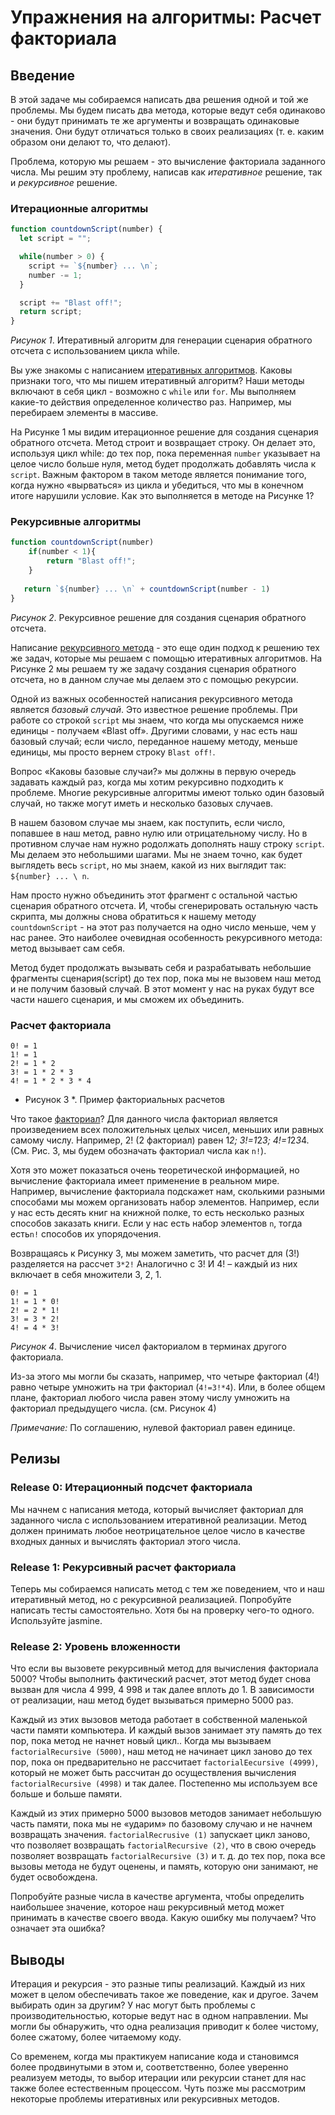 # Упражнения на алгоритмы: Расчет факториала

## Введение

В этой задаче мы собираемся написать два решения одной и той же проблемы. Мы будем писать два метода, которые ведут себя одинаково - они будут принимать те же аргументы и возвращать одинаковые значения. Они будут отличаться только в своих реализациях (т. е. каким образом они делают то, что делают).

Проблема, которую мы решаем - это вычисление факториала заданного числа. Мы решим эту проблему, написав как *итеративное* решение, так и *рекурсивное* решение.

### Итерационные алгоритмы
 
```javascript
function countdownScript(number) {
  let script = "";

  while(number > 0) {
    script += `${number} ... \n`;
    number -= 1;
  }

  script += "Blast off!";
  return script;
}
```
*Рисунок 1*. Итеративный алгоритм для генерации сценария обратного отсчета с использованием цикла while.

Вы уже знакомы с написанием [итеративных алгоритмов](https://en.wikipedia.org/wiki/Iteration#Computing). Каковы признаки того, что мы пишем итеративный алгоритм? Наши методы включают в себя цикл - возможно с `while` или `for`. Мы выполняем какие-то действия определенное количество раз. Например, мы перебираем элементы в массиве.

На Рисунке 1 мы видим итерационное решение для создания сценария обратного отсчета. Метод строит и возвращает строку. Он делает это, используя цикл while: до тех пор, пока переменная `number` указывает на целое число больше нуля, метод будет продолжать добавлять числа к `script`. Важным фактором в таком методе является понимание того, когда нужно «вырваться» из цикла и убедиться, что мы в конечном итоге нарушили условие. 
Как это выполняется в методе на Рисунке 1?

### Рекурсивные алгоритмы
 
```javascript
function countdownScript(number)
 	if(number < 1){ 
 		return "Blast off!"; 
  	}
 
   return `${number} ... \n` + countdownScript(number - 1)
}
```
*Рисунок 2*. Рекурсивное решение для создания сценария обратного отсчета.

Написание [рекурсивного метода](http://en.wikipedia.org/wiki/Recursion_%28computer_science%29) - это еще один подход к решению тех же задач, которые мы решаем с помощью итеративных алгоритмов. На Рисунке 2 мы решаем ту же задачу создания сценария обратного отсчета, но в данном случае мы делаем это с помощью рекурсии.

Одной из важных особенностей написания рекурсивного метода является *базовый случай*. Это известное решение проблемы. При работе со строкой `script` мы знаем, что когда мы опускаемся ниже единицы - получаем «Blast off». Другими словами, у нас есть наш базовый случай; если число, переданное нашему методу, меньше единицы, мы просто вернем строку `Blast off!`.

Вопрос «Каковы базовые случаи?»  мы должны в первую очередь задавать каждый раз, когда мы хотим рекурсивно подходить к проблеме. Многие рекурсивные алгоритмы имеют только один базовый случай, но также могут иметь и несколько базовых случаев.

В нашем базовом случае мы знаем, как поступить, если число, попавшее в наш метод, равно нулю или отрицательному числу. Но в противном случае нам нужно родолжать дополнять нашу строку `script`. Мы делаем это небольшими шагами. Мы не знаем точно, как будет выглядеть весь `script`, но мы знаем, какой из них выглядит так: `${number} ... \ n`.

Нам просто нужно объединить этот фрагмент с остальной частью сценария обратного отсчета. И, чтобы сгенерировать остальную часть скрипта, мы должны снова обратиться к  нашему методу `countdownScript` - на этот раз получается на одно число меньше, чем у нас ранее. Это наиболее очевидная особенность рекурсивного метода: метод вызывает сам себя.

Метод будет продолжать вызывать себя и разрабатывать небольшие фрагменты сценария(script) до тех пор, пока мы не вызовем наш метод и не получим базовый случай. В этот момент у нас на руках будут все части нашего сценария, и мы сможем их объединить.

### Расчет факториала
 
```
0! = 1
1! = 1
2! = 1 * 2
3! = 1 * 2 * 3
4! = 1 * 2 * 3 * 4
```

* Рисунок 3 *. Пример факториальных расчетов

Что такое [факториал](http://en.wikipedia.org/wiki/Factorial)? Для данного числа факториал является произведением всех положительных целых чисел, меньших или равных самому числу. Например, 2! (2 факториал) равен 1*2; 3!=1*2*3; 4!=1*2*3*4. (См. Рис. 3, мы будем обозначать факториал числа как `n!`).

Хотя это может показаться очень теоретической информацией, но вычисление факториала имеет применение в реальном мире. Например, вычисление факториала подскажет нам, сколькими разными способами мы можем организовать набор элементов. Например, если у нас есть десять книг на книжной полке, то есть несколько разных способов заказать книги. Если у нас есть набор элементов `n`, тогда есть` n! ` способов их упорядочения.

Возвращаясь к Рисунку 3, мы можем заметить, что расчет для (3!) разделяется на рассчет `3*2!`  Аналогично с 3! И 4! – каждый  из них включает в себя множители 3, 2, 1. 

```
0! = 1
1! = 1 * 0!
2! = 2 * 1!
3! = 3 * 2!
4! = 4 * 3!
```

*Рисунок 4*. Вычисление чисел факториалом в терминах другого факториала.

Из-за этого мы могли бы сказать, например, что четыре факториал (4!)  равно четыре умножить на три факториал  (`4!=3!*4`).  Или, в более общем плане, факториал любого числа равен этому числу умножить на факториал предыдущего числа. (см. Рисунок 4)

*Примечание:* По соглашению, нулевой факториал равен единице.


## Релизы
### Release 0: Итерационный подсчет факториала

Мы начнем с написания метода, который вычисляет факториал для заданного числа с использованием итеративной реализации. Метод должен принимать любое неотрицательное целое число в качестве входных данных и вычислять факториал этого числа.


### Release 1: Рекурсивный расчет факториала

Теперь мы собираемся написать метод с тем же поведением, что и наш итеративный метод, но с рекурсивной реализацией. Попробуйте написать тесты самостоятельно. Хотя бы на проверку чего-то одного. Используйте jasmine.


### Release 2: Уровень вложенности

Что если вы вызовете рекурсивный метод для вычисления факториала 5000? Чтобы выполнить фактический расчет, этот метод будет снова вызван для числа 4 999, 4 998 и так далее вплоть до 1. В зависимости от реализации, наш метод будет вызываться примерно 5000 раз.

Каждый из этих вызовов метода работает в собственной маленькой части памяти компьютера. И каждый вызов занимает эту память до тех пор, пока метод не начнет новый цикл.. Когда мы вызываем `factorialRecursive (5000)`, наш метод не начинает цикл заново до тех пор, пока он предварительно не рассчитает `factorialEecursive (4999)`, который не может быть рассчитан до осуществления вычисления `factorialRecursive (4998)` и так далее. Постепенно мы используем все больше и больше памяти.

Каждый из этих примерно 5000 вызовов методов занимает небольшую часть памяти, пока мы не «ударим» по базовому случаю и не начнем возвращать значения. `factorialRecrusive (1)` запускает цикл заново, что позволяет возвращать `factorialRecursive (2)`, что в свою очередь позволяет возвращать `factorialRecursive (3)` и т. д. до тех пор, пока все вызовы метода не будут оценены, и память, которую они занимают, не будет освобождена.

Попробуйте разные числа в качестве аргумента, чтобы определить наибольшее значение, которое наш рекурсивный метод может принимать в качестве своего ввода. Какую ошибку мы получаем? Что означает эта ошибка?


## Выводы

Итерация и рекурсия - это разные типы реализаций. Каждый из них может в целом обеспечивать такое же поведение, как и другое. Зачем выбирать один за другим? У нас могут быть проблемы с производительностью, которые ведут нас в одном направлении. Мы могли бы обнаружить, что одна реализация приводит к более чистому, более сжатому, более читаемому коду.

Со временем, когда мы практикуем написание кода и становимся более продвинутыми в этом и, соответственно, более уверенно реализуем методы, то выбор итерации или рекурсии станет для нас также более естественным процессом. Чуть позже мы рассмотрим некоторые проблемы итеративных или рекурсивных методов.
